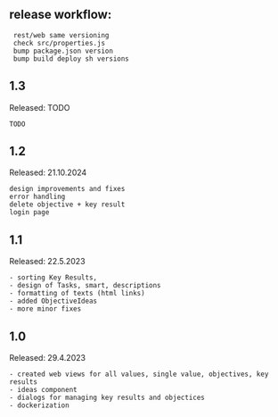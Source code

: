 ## release workflow:

     rest/web same versioning
     check src/properties.js
     bump package.json version
     bump build deploy sh versions

## 1.3
Released: TODO

    TODO

## 1.2
Released: 21.10.2024

    design improvements and fixes 
    error handling
    delete objective + key result
    login page

## 1.1
Released: 22.5.2023

    - sorting Key Results, 
    - design of Tasks, smart, descriptions
    - formatting of texts (html links)
    - added ObjectiveIdeas  
    - more minor fixes

## 1.0
Released: 29.4.2023

    - created web views for all values, single value, objectives, key results
    - ideas component
    - dialogs for managing key results and objectices
    - dockerization
